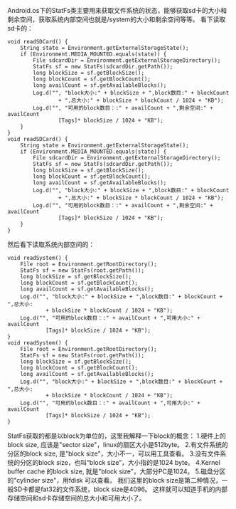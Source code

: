 Android.os下的StatFs类主要用来获取文件系统的状态，能够获取sd卡的大小和剩余空间，获取系统内部空间也就是/system的大小和剩余空间等等。
看下读取sd卡的：
```  
void readSDCard() {
	String state = Environment.getExternalStorageState();
	if (Environment.MEDIA_MOUNTED.equals(state)) {
		File sdcardDir = Environment.getExternalStorageDirectory();
		StatFs sf = new StatFs(sdcardDir.getPath());
		long blockSize = sf.getBlockSize();
		long blockCount = sf.getBlockCount();
		long availCount = sf.getAvailableBlocks();
		Log.d("", "block大小:" + blockSize + ",block数目:" + blockCount
				+ ",总大小:" + blockSize * blockCount / 1024 + "KB");
		Log.d("", "可用的block数目：:" + availCount + ",剩余空间:" + availCount
				[Tags]* blockSize / 1024 + "KB");
	}
}
void readSDCard() {
	String state = Environment.getExternalStorageState();
	if (Environment.MEDIA_MOUNTED.equals(state)) {
		File sdcardDir = Environment.getExternalStorageDirectory();
		StatFs sf = new StatFs(sdcardDir.getPath());
		long blockSize = sf.getBlockSize();
		long blockCount = sf.getBlockCount();
		long availCount = sf.getAvailableBlocks();
		Log.d("", "block大小:" + blockSize + ",block数目:" + blockCount
				+ ",总大小:" + blockSize * blockCount / 1024 + "KB");
		Log.d("", "可用的block数目：:" + availCount + ",剩余空间:" + availCount
				[Tags]* blockSize / 1024 + "KB");
	}
}
```
然后看下读取系统内部空间的：
```  
void readSystem() {
	File root = Environment.getRootDirectory();
	StatFs sf = new StatFs(root.getPath());
	long blockSize = sf.getBlockSize();
	long blockCount = sf.getBlockCount();
	long availCount = sf.getAvailableBlocks();
	Log.d("", "block大小:" + blockSize + ",block数目:" + blockCount + ",总大小:
			+ blockSize * blockCount / 1024 + "KB");
	Log.d("", "可用的block数目：:" + availCount + ",可用大小:" + availCount
			[Tags]* blockSize / 1024 + "KB");
}
void readSystem() {
	File root = Environment.getRootDirectory();
	StatFs sf = new StatFs(root.getPath());
	long blockSize = sf.getBlockSize();
	long blockCount = sf.getBlockCount();
	long availCount = sf.getAvailableBlocks();
	Log.d("", "block大小:" + blockSize + ",block数目:" + blockCount + ",总大小:
			+ blockSize * blockCount / 1024 + "KB");
	Log.d("", "可用的block数目：:" + availCount + ",可用大小:" + availCount
			[Tags]* blockSize / 1024 + "KB");
}
```
StatFs获取的都是以block为单位的，这里我解释一下block的概念：
1.硬件上的 block size, 应该是"sector size"，linux的扇区大小是512byte。
2.有文件系统的分区的block size, 是"block size"，大小不一，可以用工具查看。
3.没有文件系统的分区的block size，也叫“block size”，大小指的是1024 byte。
4.Kernel buffer cache 的block size, 就是"block size"，大部分PC是1024。
5.磁盘分区的"cylinder size"，用fdisk 可以查看。
我们这里的block size是第二种情况，一般SD卡都是fat32的文件系统，block size是4096。
这样就可以知道手机的内部存储空间和sd卡存储空间的总大小和可用大小了。